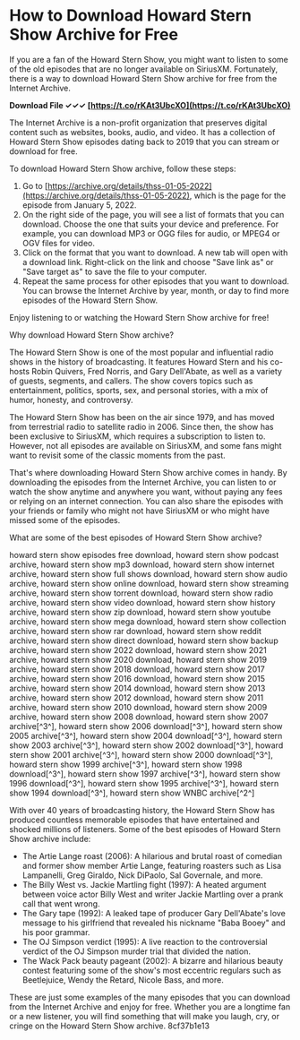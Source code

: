 
 
# How to Download Howard Stern Show Archive for Free
 
If you are a fan of the Howard Stern Show, you might want to listen to some of the old episodes that are no longer available on SiriusXM. Fortunately, there is a way to download Howard Stern Show archive for free from the Internet Archive.
 
**Download File ✓✓✓ [https://t.co/rKAt3UbcXO](https://t.co/rKAt3UbcXO)**


 
The Internet Archive is a non-profit organization that preserves digital content such as websites, books, audio, and video. It has a collection of Howard Stern Show episodes dating back to 2019 that you can stream or download for free.
 
To download Howard Stern Show archive, follow these steps:
 
1. Go to [https://archive.org/details/thss-01-05-2022](https://archive.org/details/thss-01-05-2022), which is the page for the episode from January 5, 2022.
2. On the right side of the page, you will see a list of formats that you can download. Choose the one that suits your device and preference. For example, you can download MP3 or OGG files for audio, or MPEG4 or OGV files for video.
3. Click on the format that you want to download. A new tab will open with a download link. Right-click on the link and choose "Save link as" or "Save target as" to save the file to your computer.
4. Repeat the same process for other episodes that you want to download. You can browse the Internet Archive by year, month, or day to find more episodes of the Howard Stern Show.

Enjoy listening to or watching the Howard Stern Show archive for free!
  
Why download Howard Stern Show archive?
 
The Howard Stern Show is one of the most popular and influential radio shows in the history of broadcasting. It features Howard Stern and his co-hosts Robin Quivers, Fred Norris, and Gary Dell'Abate, as well as a variety of guests, segments, and callers. The show covers topics such as entertainment, politics, sports, sex, and personal stories, with a mix of humor, honesty, and controversy.
 
The Howard Stern Show has been on the air since 1979, and has moved from terrestrial radio to satellite radio in 2006. Since then, the show has been exclusive to SiriusXM, which requires a subscription to listen to. However, not all episodes are available on SiriusXM, and some fans might want to revisit some of the classic moments from the past.
 
That's where downloading Howard Stern Show archive comes in handy. By downloading the episodes from the Internet Archive, you can listen to or watch the show anytime and anywhere you want, without paying any fees or relying on an internet connection. You can also share the episodes with your friends or family who might not have SiriusXM or who might have missed some of the episodes.
 
What are some of the best episodes of Howard Stern Show archive?
 
howard stern show episodes free download,  howard stern show podcast archive,  howard stern show mp3 download,  howard stern show internet archive,  howard stern show full shows download,  howard stern show audio archive,  howard stern show online download,  howard stern show streaming archive,  howard stern show torrent download,  howard stern show radio archive,  howard stern show video download,  howard stern show history archive,  howard stern show zip download,  howard stern show youtube archive,  howard stern show mega download,  howard stern show collection archive,  howard stern show rar download,  howard stern show reddit archive,  howard stern show direct download,  howard stern show backup archive,  howard stern show 2022 download,  howard stern show 2021 archive,  howard stern show 2020 download,  howard stern show 2019 archive,  howard stern show 2018 download,  howard stern show 2017 archive,  howard stern show 2016 download,  howard stern show 2015 archive,  howard stern show 2014 download,  howard stern show 2013 archive,  howard stern show 2012 download,  howard stern show 2011 archive,  howard stern show 2010 download,  howard stern show 2009 archive,  howard stern show 2008 download,  howard stern show 2007 archive[^3^],  howard stern show 2006 download[^3^],  howard stern show 2005 archive[^3^],  howard stern show 2004 download[^3^],  howard stern show 2003 archive[^3^],  howard stern show 2002 download[^3^],  howard stern show 2001 archive[^3^],  howard stern show 2000 download[^3^],  howard stern show 1999 archive[^3^],  howard stern show 1998 download[^3^],  howard stern show 1997 archive[^3^],  howard stern show 1996 download[^3^],  howard stern show 1995 archive[^3^],  howard stern show 1994 download[^3^],  howard stern show WNBC archive[^2^]
 
With over 40 years of broadcasting history, the Howard Stern Show has produced countless memorable episodes that have entertained and shocked millions of listeners. Some of the best episodes of Howard Stern Show archive include:

- The Artie Lange roast (2006): A hilarious and brutal roast of comedian and former show member Artie Lange, featuring roasters such as Lisa Lampanelli, Greg Giraldo, Nick DiPaolo, Sal Governale, and more.
- The Billy West vs. Jackie Martling fight (1997): A heated argument between voice actor Billy West and writer Jackie Martling over a prank call that went wrong.
- The Gary tape (1992): A leaked tape of producer Gary Dell'Abate's love message to his girlfriend that revealed his nickname "Baba Booey" and his poor grammar.
- The OJ Simpson verdict (1995): A live reaction to the controversial verdict of the OJ Simpson murder trial that divided the nation.
- The Wack Pack beauty pageant (2002): A bizarre and hilarious beauty contest featuring some of the show's most eccentric regulars such as Beetlejuice, Wendy the Retard, Nicole Bass, and more.

These are just some examples of the many episodes that you can download from the Internet Archive and enjoy for free. Whether you are a longtime fan or a new listener, you will find something that will make you laugh, cry, or cringe on the Howard Stern Show archive.
 8cf37b1e13
 
